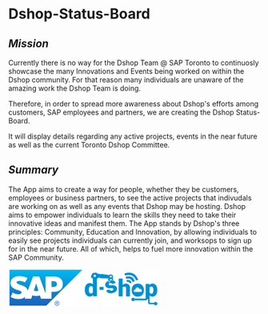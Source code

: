 # Dshop-Status-Board

## *Mission*
Currently there is no way for the Dshop Team @ SAP Toronto to continuosly showcase the many Innovations and Events being worked on within the Dshop community. For that reason many individuals are unaware of the amazing work the Dshop Team is doing. 

Therefore, in order to spread more awareness about Dshop's efforts among customers, SAP employees and partners, we are creating the Dshop Status-Board. 

It will display details regarding any active projects, events in the near future as well as the current Toronto Dshop Committee.

## *Summary*
The App aims to create a way for people, whether they be customers, employees or business partners, to see the active projects that indivudals are working on as well as any events that Dshop may be hosting. Dshop aims to empower individuals to learn the skills they need to take their innovative ideas and manifest them. The App stands by Dshop's three principles: Community, Education and Innovation, by allowing individuals to easily see projects individuals can currently join, and worksops to sign up for in the near future. All of which, helps to fuel more innovation within the SAP Community. 

<img src="Logos/sap.png" width ="150" ><img src="Logos/dshop-logo-small.png" width ="150" >
